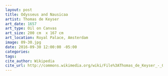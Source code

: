 ```yaml
---
layout: post
title: Odysseus and Nausicaa
artist: Thomas de Keyser
art_date: 1657
art_type: Oil on Canvas
art_size: 200 cm  x 167 cm
art_location: Royal Palace, Amsterdam
image: 09-30.jpg
date: 2016-09-30 12:00:00 -05:00
categories:
tags:
cite_author: Wikipedia
cite_url: http://commons.wikimedia.org/wiki/File%3AThomas_de_Keyser_-_Odysseus_and_Nausicaa_-_Google_Art_Project.jpg
---
```

